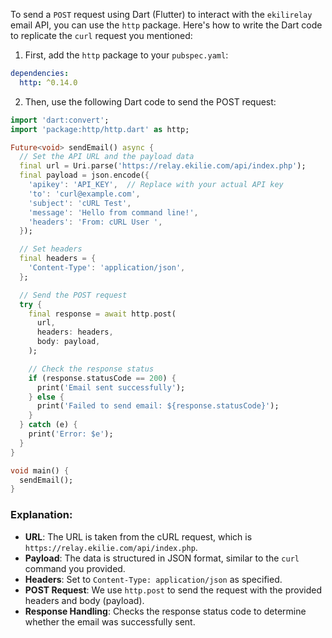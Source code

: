 To send a `POST` request using Dart (Flutter) to interact with the `ekilirelay` email API, you can use the `http` package. Here's how to write the Dart code to replicate the `curl` request you mentioned:

1. First, add the `http` package to your `pubspec.yaml`:

```yaml
dependencies:
  http: ^0.14.0
```

2. Then, use the following Dart code to send the POST request:

```dart
import 'dart:convert';
import 'package:http/http.dart' as http;

Future<void> sendEmail() async {
  // Set the API URL and the payload data
  final url = Uri.parse('https://relay.ekilie.com/api/index.php');
  final payload = json.encode({
    'apikey': 'API_KEY',  // Replace with your actual API key
    'to': 'curl@example.com',
    'subject': 'cURL Test',
    'message': 'Hello from command line!',
    'headers': 'From: cURL User ',
  });

  // Set headers
  final headers = {
    'Content-Type': 'application/json',
  };

  // Send the POST request
  try {
    final response = await http.post(
      url,
      headers: headers,
      body: payload,
    );

    // Check the response status
    if (response.statusCode == 200) {
      print('Email sent successfully');
    } else {
      print('Failed to send email: ${response.statusCode}');
    }
  } catch (e) {
    print('Error: $e');
  }
}

void main() {
  sendEmail();
}
```

### Explanation:
- **URL**: The URL is taken from the cURL request, which is `https://relay.ekilie.com/api/index.php`.
- **Payload**: The data is structured in JSON format, similar to the `curl` command you provided.
- **Headers**: Set to `Content-Type: application/json` as specified.
- **POST Request**: We use `http.post` to send the request with the provided headers and body (payload).
- **Response Handling**: Checks the response status code to determine whether the email was successfully sent.
